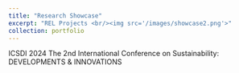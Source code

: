 ```yaml
---
title: "Research Showcase"
excerpt: "REL Projects <br/><img src='/images/showcase2.png'>"
collection: portfolio
---
```


ICSDI 2024 The 2nd International Conference on Sustainability: DEVELOPMENTS & INNOVATIONS
